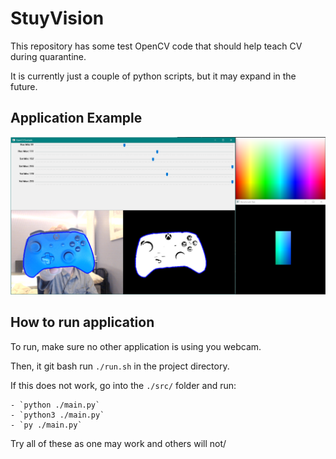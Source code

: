 # StuyVision

This repository has some test OpenCV code that should help teach CV during quarantine.

It is currently just a couple of python scripts, but it may expand in the future.

## Application Example

![image showing a screenshot of the application](https://github.com/StuyPulse/StuyVision/raw/main/images/example_window_1.png)

## How to run application

To run, make sure no other application is using you webcam.

Then, it git bash run `./run.sh` in the project directory.

If this does not work, go into the `./src/` folder and run:

    - `python ./main.py`
    - `python3 ./main.py`
    - `py ./main.py`

Try all of these as one may work and others will not/